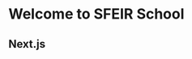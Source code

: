 <!-- .slide: class="first-slide" sfeir-level="2" sfeir-techno="Next.js" -->

# **Welcome to SFEIR School**

## **Next.js**
